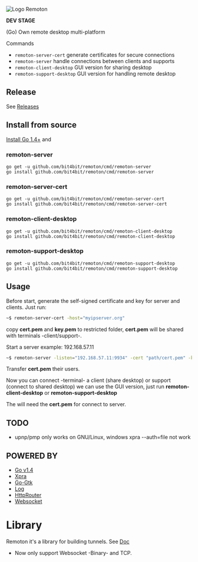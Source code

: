 ![Logo Remoton](https://cloud.githubusercontent.com/assets/1474826/8950994/543baebc-358e-11e5-886c-d4c440d3417f.png)

**DEV STAGE**

(Go) Own remote desktop multi-platform

Commands
  * `remoton-server-cert` generate certificates for secure connections
  * `remoton-server` handle connections between clients and supports
  * `remoton-client-desktop` GUI version for sharing desktop
  * `remoton-support-desktop` GUI version for handling remote desktop


## Release

See [Releases](https://github.com/bit4bit/remoton/releases/)

## Install from source

[Install Go 1.4+](http://golang.org/doc/install) and


### remoton-server

```
go get -u github.com/bit4bit/remoton/cmd/remoton-server
go install github.com/bit4bit/remoton/cmd/remoton-server
```

### remoton-server-cert

```
go get -u github.com/bit4bit/remoton/cmd/remoton-server-cert
go install github.com/bit4bit/remoton/cmd/remoton-server-cert
```

### remoton-client-desktop

```
go get -u github.com/bit4bit/remoton/cmd/remoton-client-desktop
go install github.com/bit4bit/remoton/cmd/remoton-client-desktop
```


### remoton-support-desktop

```
go get -u github.com/bit4bit/remoton/cmd/remoton-support-desktop
go install github.com/bit4bit/remoton/cmd/remoton-support-desktop
```


## Usage

Before start, generate the self-signed certificate and key for server and clients.
Just run:

~~~bash
~$ remoton-server-cert -host="myipserver.org"
~~~

copy **cert.pem** and **key.pem** to restricted folder, **cert.pem**  will be
shared with terminals -client/support-.

Start a server example: 192.168.57.11

~~~bash
~$ remoton-server -listen="192.168.57.11:9934" -cert "path/cert.pem" -key="path/key.pem"-auth-token="public"
~~~

Transfer **cert.pem** their users.

Now you can connect -terminal- a client (share desktop) or support (connect to shared desktop)
we can use the GUI version, just run **remoton-client-desktop** or **remoton-support-desktop**

The will need the **cert.pem** for connect to server.


## TODO

  * upnp/pmp only works on GNU/Linux, windows xpra --auth=file not work

## POWERED BY

  * [Go v1.4](http://golang.org/)
  * [Xpra](http://www.xpra.org)
  * [Go-Gtk](github.com/mattn/go-gtk)
  * [Log](github.com/Sirupsen/logrus)
  * [HttpRouter](github.com/julienschmidt/httprouter)
  * [Websocket](golang.org/x/net/websocket)

# Library

Remoton it's a library for building tunnels.
See [Doc](http://godoc.org/github.com/bit4bit/remoton)

  * Now only support Websocket -Binary- and TCP.